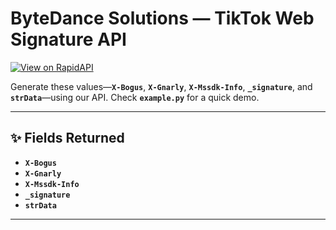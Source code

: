 # ByteDance Solutions — TikTok Web Signature API  
[![View on RapidAPI](https://img.shields.io/badge/RapidAPI-View-blue?logo=rapidapi)](https://rapidapi.com/NamasteProgrammer/api/bytedancesolutions)

Generate these values—**`X-Bogus`**, **`X-Gnarly`**, **`X-Mssdk-Info`**, **`_signature`**, and **`strData`**—using our API. Check **`example.py`** for a quick demo.

---

## ✨ Fields Returned

- **`X-Bogus`**  
- **`X-Gnarly`**  
- **`X-Mssdk-Info`**  
- **`_signature`**  
- **`strData`**

---
